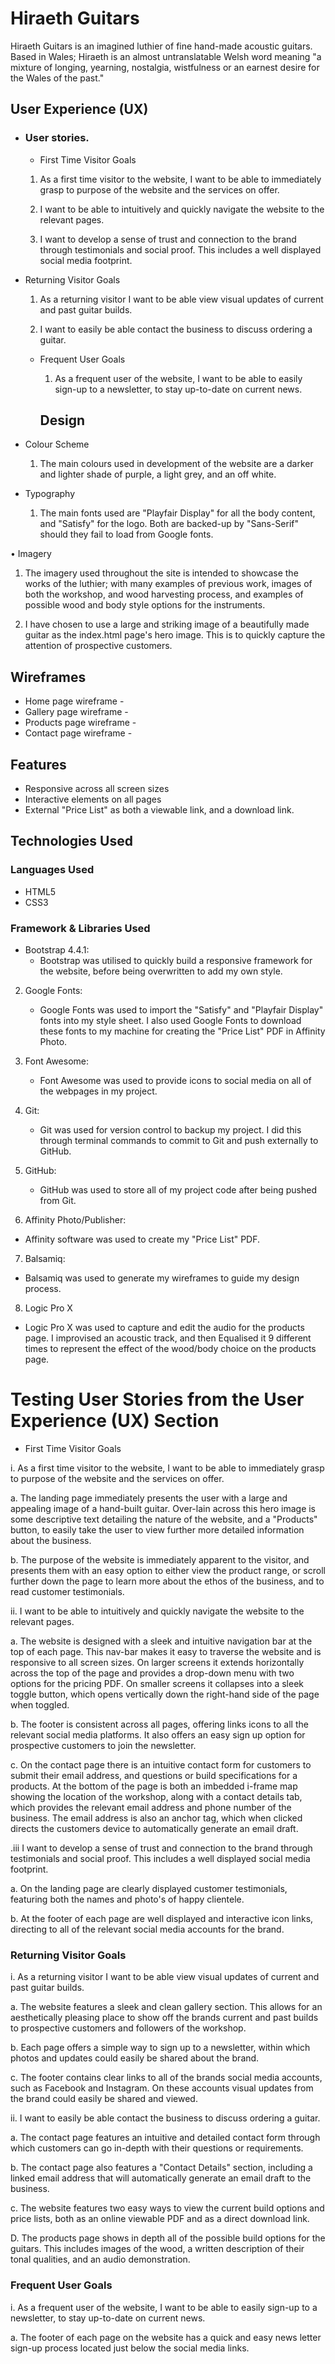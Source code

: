 # Hiraeth Guitars

Hiraeth Guitars is an imagined luthier of fine hand-made acoustic guitars. Based in Wales; Hiraeth is an almost untranslatable Welsh word meaning "a mixture of longing, yearning, nostalgia, wistfulness or an earnest desire for the Wales of the past."

## User Experience (UX)

* ### User stories.
   * First Time Visitor Goals

    1. As a first time visitor to the website, I want to be able to immediately grasp to purpose of the website and the services on offer.

    2. I want to be able to intuitively and quickly navigate the website to the relevant pages.

   3. I want to develop a sense of trust and connection to the brand through testimonials and social proof. This includes a well displayed social media footprint. 
     
* Returning Visitor Goals

    1. As a returning visitor I want to be able view visual updates of current and past guitar builds. 

    2. I want to easily be able contact the business to discuss ordering a guitar.

  * Frequent User Goals

    1. As a frequent user of the website, I want to be able to easily sign-up to a newsletter, to stay up-to-date on current news.

    ## Design

* Colour Scheme

  1. The main colours used in development of the website are a darker and lighter shade of purple, a light grey, and an off white.

* Typography

   1. The main fonts used are "Playfair Display" for all the body content, and "Satisfy" for the logo. Both are backed-up by "Sans-Serif" should they fail to load from Google fonts.

• Imagery

   1. The imagery used throughout the site is intended to showcase the works of the luthier; with many examples of previous work, images of both the workshop, and wood harvesting process, and examples of possible wood and body style options for the instruments.

   2. I have chosen to use a large and striking image of a beautifully made guitar as the index.html page's hero image. This is to quickly capture the attention of prospective customers. 

## Wireframes

* Home page wireframe -
* Gallery page wireframe -
* Products page wireframe -
* Contact page wireframe -

## Features
* Responsive across all screen sizes
* Interactive elements on all pages
* External "Price List" as both a viewable link, and a download link.

## Technologies Used

### Languages Used

* HTML5
* CSS3

### Framework & Libraries Used

* Bootstrap 4.4.1:
  * Bootstrap was utilised to quickly build a responsive framework for the website, before being overwritten to add my own style.

2. Google Fonts:
   * Google Fonts was used to import the "Satisfy" and "Playfair Display" fonts into my style sheet. I also used Google Fonts to download these fonts to my machine for creating the "Price List" PDF in Affinity Photo.

3. Font Awesome:
   * Font Awesome was used to provide icons to social media on all of the webpages in my project.

4. Git:
   * Git was used for version control to backup my project. I did this through terminal commands to commit to Git and push externally to GitHub.

5. GitHub:
   * GitHub was used to store all of my project code after being pushed from Git.

6. Affinity Photo/Publisher:
  * Affinity software was used to create my "Price List" PDF. 

7. Balsamiq:
  * Balsamiq was used to generate my wireframes to guide my design process.

8. Logic Pro X
  * Logic Pro X was used to capture and edit the audio for the products page. I improvised an acoustic track, and then Equalised it 9 different times to represent the effect of the wood/body choice on the products page.

# Testing User Stories from the User Experience (UX) Section

 * First Time Visitor Goals

 i. As a first time visitor to the website, I want to be able to immediately grasp to purpose of the website and the services on offer.

a. The landing page immediately presents the user with a large and appealing image of a hand-built guitar. Over-lain across this hero image is some descriptive text detailing the nature of the website, and a "Products" button, to easily take the user to view further more detailed information about the business. 

b. The purpose of the website is immediately apparent to the visitor, and presents them with an easy option to either view the product range, or scroll further down the page to learn more about the ethos of the business, and to read customer testimonials. 

ii. I want to be able to intuitively and quickly navigate the website to the relevant pages.

a. The website is designed with a sleek and intuitive navigation bar at the top of each page. This nav-bar makes it easy to traverse the website and is responsive to all screen sizes. On larger screens it extends horizontally across the top of the page and provides a drop-down menu with two options for the pricing PDF. On smaller screens it collapses into a sleek toggle button, which opens vertically down the right-hand side of the page when toggled.

b. The footer is consistent across all pages, offering links icons to all the relevant social media platforms. It also offers an easy sign up option for prospective customers to join the newsletter.

c. On the contact page there is an intuitive contact form for customers to submit their email address, and questions or build specifications for a products. At the bottom of the page is both an imbedded i-frame map showing the location of the workshop, along with a contact details tab, which provides the relevant email address and phone number of the business. The email address is also an anchor tag, which when clicked directs the customers device to automatically generate an email draft.

.iii I want to develop a sense of trust and connection to the brand through testimonials and social proof. This includes a well displayed social media footprint. 

a. On the landing page are clearly displayed customer testimonials, featuring both the names and photo's of happy clientele. 

b. At the footer of each page are well displayed and interactive icon links, directing to all of the relevant social media accounts for the brand. 

### Returning Visitor Goals

 i. As a returning visitor I want to be able view visual updates of current and past guitar builds. 

a. The website features a sleek and clean gallery section. This allows for an aesthetically pleasing place to show off the brands current and past builds to prospective customers and followers of the workshop.

b. Each page offers a simple way to sign up to a newsletter, within which photos and updates could easily be shared about the brand.

c. The footer contains clear links to all of the brands social media accounts, such as Facebook and Instagram. On these accounts visual updates from the brand could easily be shared and viewed.

ii. I want to easily be able contact the business to discuss ordering a guitar.

a. The contact page features an intuitive and detailed contact form through which customers can go in-depth with their questions or requirements.

b. The contact page also features a "Contact Details" section, including a linked email address that will automatically generate an email draft to the business. 

c. The website features two easy ways to view the current build options and price lists, both as an online viewable PDF and as a direct download link.

D. The products page shows in depth all of the possible build options for the guitars. This includes images of the wood, a written description of their tonal qualities, and an audio demonstration. 

### Frequent User Goals

i. As a frequent user of the website, I want to be able to easily sign-up to a newsletter, to stay up-to-date on current news.

a. The footer of each page on the website has a quick and easy news letter sign-up process located just below the social media links. 
